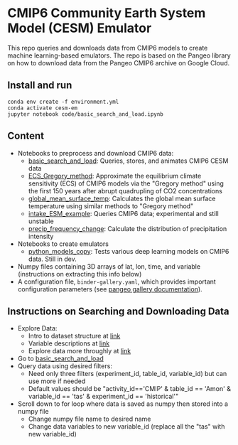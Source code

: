 # CMIP6 Community Earth System Model (CESM) Emulator

This repo queries and downloads data from CMIP6 models to create machine learning-based emulators. The repo is based on the Pangeo library on how to download data from the Pangeo CMIP6 archive on Google Cloud. 

## Install and run
```
conda env create -f environment.yml
conda activate cesm-em
jupyter notebook code/basic_search_and_load.ipynb
```

## Content
- Notebooks to preprocess and download CMIP6 data:
  - [basic_search_and_load](basic_search_and_load.ipynb): Queries, stores, and animates CMIP6 CESM data
  - [ECS_Gregory_method](ECS_Gregory_method.ipynb): Approximate the equilibrium climate sensitivity (ECS) of CMIP6 models via the "Gregory method" using the first 150 years after abrupt quadrupling of CO2 concentrations 
  - [global_mean_surface_temp](global_mean_surface_temp.ipynb): Calculates the global mean surface temperature using similar methods to "Gregory method"
  - [intake_ESM_example](intake_ESM_example.ipynb): Queries CMIP6 data; experimental and still unstable
  - [precip_frequency_change](precip_frequency_change.ipynb): Calculate the distribution of precipitation intensity
- Notebooks to create emulators
  - [python_models_copy](python_models_copy.ipynb): Tests various deep learning models on CMIP6 data. Still in dev.
- Numpy files containing 3D arrays of lat, lon, time, and variable (instructions on extracting this info below)
- A configuration file, `binder-gallery.yaml`, which provides important
  configuration parameters (see [pangeo gallery documentation](http://gallery.pangeo.io)).

## Instructions on Searching and Downloading Data
- Explore Data:
  - Intro to dataset structure at [link](https://docs.google.com/document/d/1yUx6jr9EdedCOLd--CPdTfGDwEwzPpCF6p1jRmqx-0Q/edit#)
  - Variable descriptions at [link](https://docs.google.com/spreadsheets/d/1UUtoz6Ofyjlpx5LdqhKcwHFz2SGoTQV2_yekHyMfL9Y/edit#gid=1221485271)
  - Explore data more throughly at [link](https://esgf-node.llnl.gov/search/cmip6/)
- Go to [basic_search_and_load](basic_search_and_load.ipynb)
- Query data using desired filters:
  - Need only three filters (experiment_id, table_id, variable_id) but can use more if needed
  - Default values should be "activity_id=='CMIP' & table_id == 'Amon' & variable_id == 'tas' & experiment_id == 'historical'"
- Scroll down to for loop where data is saved as numpy then stored into a numpy file
  - Change numpy file name to desired name 
  - Change data variables to new variable_id (replace all the "tas" with new variable_id)